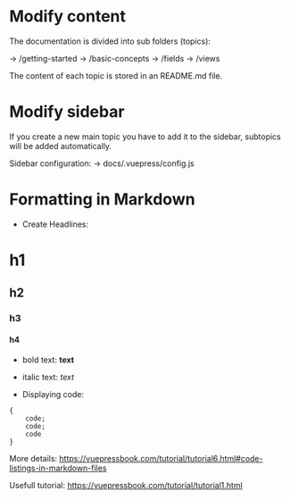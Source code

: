 # Modify content

The documentation is divided into sub folders (topics):

-> /getting-started
-> /basic-concepts
-> /fields
-> /views

The content of each topic is stored in an README.md file.


# Modify sidebar

If you create a new main topic you have to add it to the sidebar,
subtopics will be added automatically.

Sidebar configuration:
-> docs/.vuepress/config.js


# Formatting in Markdown

- Create Headlines:

# h1
## h2
### h3
#### h4

- bold text:
**text**

- italic text:
_text_

- Displaying code:

```AddLanguageHere
{ 
    code;
    code;
    code
}
````
More details: https://vuepressbook.com/tutorial/tutorial6.html#code-listings-in-markdown-files

Usefull tutorial: https://vuepressbook.com/tutorial/tutorial1.html


 
